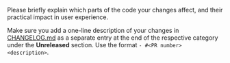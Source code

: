 <!--- Thank you for contributing! --->

Please briefly explain which parts of the code your changes affect, and their
practical impact in user experience.

Make sure you add a one-line description of your changes in
[CHANGELOG.md](https://github.com/Exahilosys/ghostr/blob/master/CHANGELOG.md)
as a separate entry at the end of the respective category under the
**Unreleased** section. Use the format `- #<PR number> <description>`.
